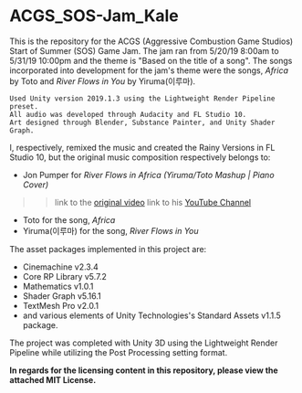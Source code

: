 # ACGS_SOS-Jam_Kale
This is the repository for the ACGS (Aggressive Combustion Game Studios) Start of Summer (SOS) Game Jam.
The jam ran from 5/20/19 8:00am to 5/31/19 10:00pm and the theme is "Based on the title of a song".  The songs incorporated into development for the jam's theme were the songs, *Africa* by Toto and *River Flows in You* by Yiruma(이루마).

```
Used Unity version 2019.1.3 using the Lightweight Render Pipeline preset.
All audio was developed through Audacity and FL Studio 10.
Art designed through Blender, Substance Painter, and Unity Shader Graph.
```

I, respectively, remixed the music and created the Rainy Versions in FL Studio 10, but the original music composition respectively belongs to:
- Jon Pumper for *River Flows in Africa (Yiruma/Toto Mashup | Piano Cover)*
>>link to the [original video](https://www.youtube.com/watch?v=N1_Kvx3y9hI)
>>link to his [YouTube Channel](https://www.youtube.com/channel/UCwE6f_MSPygZzeuArLNOBNA)
- Toto for the song, *Africa*
- Yiruma(이루마) for the song, *River Flows in You*


The asset packages implemented in this project are:
- Cinemachine v2.3.4
- Core RP Library v5.7.2
- Mathematics v1.0.1
- Shader Graph v5.16.1
- TextMesh Pro v2.0.1
- and various elements of Unity Technologies's Standard Assets v1.1.5 package.

The project was completed with Unity 3D using the Lightweight Render Pipeline while utilizing the Post Processing setting format.

**In regards for the licensing content in this repository, please view the attached MIT License.**
